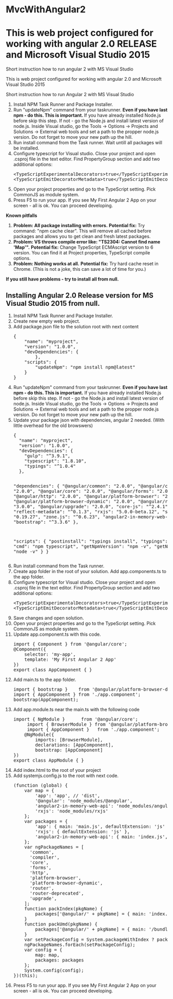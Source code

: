 # MvcWithAngular2

<h1>This is web project configured for working with angular 2.0 RELEASE and Microsoft Visual Studio 2015</h1>
Short instruction how to run angular 2 with MS Visual Studio

This is web project configured for working with angular 2.0 and Microsoft Visual Studio 2015

Short instruction how to run Angular 2 with MS Visual Studio

<ol><li> Install NPM Task Runner and Package Installer.</li>

<li> Run "updateNpm" command from your taskrunner. <strong>Even if you have last npm - do this. This is important. </strong>
If you have already installed Node.js before skip this step. If not - go the Node.js and install latest version of node.js. 
Inside Visual studio, go the Tools -> Options -> Projects and Solutions -> External web tools and set a path to the propper node.js version. 
Do not forget to move your new path up the hill.</li>

<li> Run install command from the Task runner. Wait untill all packages will be installed.</li>

<li> Configure typescript for Visual studio. Close your project and open .csproj file in the text editor. 
Find PropertyGroup section and add two additional options:
<pre>&#60;TypeScriptExperimentalDecorators&#62;true&#60;/TypeScriptExperimentalDecorators&#62;
&#60;TypeScriptEmitDecoratorMetadata&#62;true&#60;/TypeScriptEmitDecoratorMetadata&#62;
</pre></li>

<li> Open your project properties and go to the TypeScript setting. Pick CommonJS as module system. </li>

<li> Press F5 to run your app. If you see My First Angular 2 App on your screen - all is ok. You can proceed developing. </li></ol>
<strong> Known pitfalls </strong>
<ol>
<li><strong>Problem: All package installing with errors.</strong>
<strong>Potential fix:</strong> Try command:  "npm cache clear". This will remove all cached before packages and allows you to get clean and fresh latest packages.</li>

<li><strong>Problem: VS throws compile error like: "TS2304: Cannot find name 'Map'".</strong>
<strong>Potential fix:</strong> Change TypeScript ECMAscript version to 6 version. You can find it at Project properties, TypeScript compile options.</li>

<li><strong> Problem: Nothing works at all.</strong>
<strong>Potential fix:</strong> Try hard cache reset in Chrome. (This is not a joke, this can save a lot of time for you.)</li> </ol>
<strong>If you still have problems - try to install all from null.</strong>

<h2>Installing Angular 2.0 Release version for MS Visual Studio 2015 from null.</h2>
<ol>
<li>Install NPM Task Runner and Package Installer.</li>
<li>Create new empty web project.</li>
<li>Add package.json file to the solution root with next content
<pre>
{
    "name": "myproject",
    "version": "1.0.0",
    "devDependencies": {
        },
    "scripts": {
        "updateNpm": "npm install npm@latest"
    }
} 
</pre>
</li>
<li>Run "updateNpm" command from your taskrunner. <strong>Even if you have last npm - do this. This is important.</strong>
If you have already installed Node.js before skip this step. If not - go the Node.js and install latest version of node.js.
Inside Visual studio, go the Tools -> Options -> Projects and Solutions -> External web tools and set a path to the propper node.js version. Do not forget to move your new path up the hill.</li>
<li>Update your package json with dependencies, angular 2 needed. (With little overhead for the old browswers)
<pre>
{
  "name": "myproject",
  "version": "1.0.0",
  "devDependencies": {
    "gulp": "^3.9.1",
    "typescript": "1.8.10",
    "typings": "^1.0.4"
  },

  "dependencies": {
    "@angular/common": "2.0.0",
    "@angular/compiler": "2.0.0",
    "@angular/core": "2.0.0",
    "@angular/forms": "2.0.0",
    "@angular/http": "2.0.0",
    "@angular/platform-browser": "2.0.0",
    "@angular/platform-browser-dynamic": "2.0.0",
    "@angular/router": "3.0.0",
    "@angular/upgrade": "2.0.0",
    "core-js": "^2.4.1",
    "reflect-metadata": "^0.1.3",
    "rxjs": "5.0.0-beta.12",
    "systemjs": "0.19.27",
    "zone.js": "^0.6.23",
    "angular2-in-memory-web-api": "0.0.20",
    "bootstrap": "^3.3.6"
  },

  "scripts": {
    "postinstall": "typings install",
    "typings": "typings",
    "cmd": "npm typescript",
    "getNpmVersion": "npm -v",
    "getNodeVersion": "node -v"
  }
}</pre></li>

<li>Run install command from the Task runner.</li>
<li>Create app folder in the root of your solution. Add app.components.ts to the app folder.</li>
<li>Configure typescript for Visual studio. Close your project and open .csproj file in the text editor. Find PropertyGroup section and add two additional options: 
<pre>
&#60;TypeScriptExperimentalDecorators&#62;true&#60;/TypeScriptExperimentalDecorators&#62;
&#60;TypeScriptEmitDecoratorMetadata&#62;true&#60;/TypeScriptEmitDecoratorMetadata&#62;</pre>
<li>Save changes and open solution.</li>
<li>Open your project properties and go to the TypeScript setting. Pick CommonJS as module system.</li>
<li>Update app.component.ts with this code.
<pre>
import { Component } from '@angular/core';
@Component({
    selector: 'my-app',
    template: 'My First Angular 2 App'
})
export class AppComponent { }  </pre></li>

<li>Add main.ts to the app folder.
<pre>import { bootstrap }    from '@angular/platform-browser-dynamic';
import { AppComponent } from './app.component';
bootstrap(AppComponent);</pre></li>

<li>Add app.module.ts near the main.ts with the following code 
<pre>import { NgModule }      from '@angular/core';
     import { BrowserModule } from '@angular/platform-browser';
     import { AppComponent }   from './app.component';
    @NgModule({
        imports: [BrowserModule],
        declarations: [AppComponent],
        bootstrap: [AppComponent]
})
export class AppModule { }
</pre></li>

<li>Add index.html to the root of your project</li>

<li>Add systemjs.config.js to the root with next code.
<pre>(function (global) {
    var map = {
        'app': 'app', // 'dist',
        '@angular': 'node_modules/@angular',
        'angular2-in-memory-web-api': 'node_modules/angular2-in-memory-web-api',
        'rxjs': 'node_modules/rxjs'
    };
    var packages = {
        'app': { main: 'main.js', defaultExtension: 'js' },
        'rxjs': { defaultExtension: 'js' },
        'angular2-in-memory-web-api': { main: 'index.js', defaultExtension: 'js' },
    };
    var ngPackageNames = [
      'common',
      'compiler',
      'core',
      'forms',
      'http',
      'platform-browser',
      'platform-browser-dynamic',
      'router',
      'router-deprecated',
      'upgrade',
    ];
    function packIndex(pkgName) {
        packages['@angular/' + pkgName] = { main: 'index.js', defaultExtension: 'js' };
    }
    function packUmd(pkgName) {
        packages['@angular/' + pkgName] = { main: '/bundles/' + pkgName + '.umd.js', defaultExtension: 'js' };
    }
    var setPackageConfig = System.packageWithIndex ? packIndex : packUmd;
    ngPackageNames.forEach(setPackageConfig);
    var config = {
        map: map,
        packages: packages
    };
    System.config(config);
})(this);
</pre></li>
<li>Press F5 to run your app. If you see My First Angular 2 App on your screen - all is ok. You can proceed developing.</li>
</ol>
